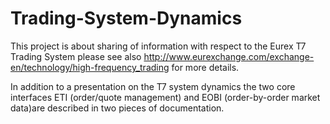 # Trading-System-Dynamics

This project is about sharing of information with respect to the Eurex T7 Trading System
please see also http://www.eurexchange.com/exchange-en/technology/high-frequency_trading
for more details.

In addition to a presentation on the T7 system dynamics the two core interfaces ETI 
(order/quote management) and EOBI (order-by-order market data)are described in two
pieces of documentation.
